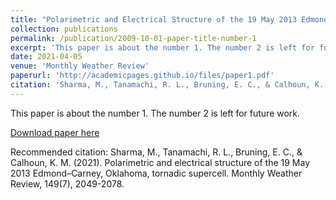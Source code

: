 ```yaml
---
title: "Polarimetric and Electrical Structure of the 19 May 2013 Edmond–Carney, Oklahoma, Tornadic Supercell"
collection: publications
permalink: /publication/2009-10-01-paper-title-number-1
excerpt: 'This paper is about the number 1. The number 2 is left for future work.'
date: 2021-04-05
venue: 'Monthly Weather Review'
paperurl: 'http://academicpages.github.io/files/paper1.pdf'
citation: 'Sharma, M., Tanamachi, R. L., Bruning, E. C., & Calhoun, K. M. (2021). Polarimetric and electrical structure of the 19 May 2013 Edmond–Carney, Oklahoma, tornadic supercell. Monthly Weather Review, 149(7), 2049-2078.'
---
```

This paper is about the number 1. The number 2 is left for future work.

[Download paper here](http://academicpages.github.io/files/paper1.pdf)

Recommended citation: Sharma, M., Tanamachi, R. L., Bruning, E. C., & Calhoun, K. M. (2021). Polarimetric and electrical structure of the 19 May 2013 Edmond–Carney, Oklahoma, tornadic supercell. Monthly Weather Review, 149(7), 2049-2078.
